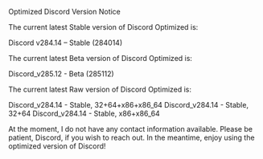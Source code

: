 Optimized Discord Version Notice

The current latest Stable version of Discord Optimized is:

Discord v284.14 – Stable (284014)

The current latest Beta version of Discord Optimized is:

Discord_v285.12 - Beta (285112)

The current latest Raw version of Discord Optimized is:

Discord_v284.14 - Stable, 32+64+x86+x86_64
Discord_v284.14 - Stable, 32+64
Discord_v284.14 - Stable, x86+x86_64

At the moment, I do not have any contact information available. Please be patient, Discord, if you wish to reach out. In the meantime, enjoy using the optimized version of Discord!
